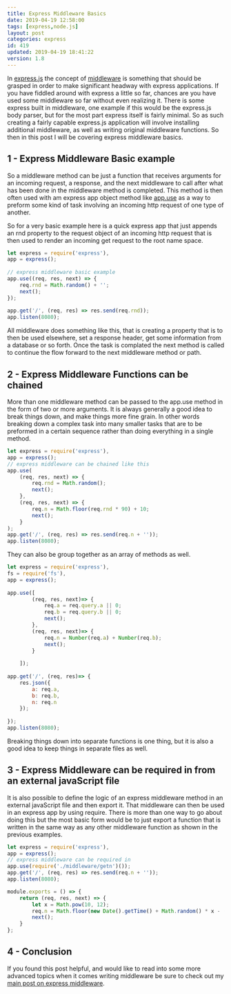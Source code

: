 ```yaml
---
title: Express Middleware Basics
date: 2019-04-19 12:58:00
tags: [express,node.js]
layout: post
categories: express
id: 419
updated: 2019-04-19 18:41:22
version: 1.8
---
```


In [express.js](https://expressjs.com/) the concept of [middleware](https://expressjs.com/en/guide/using-middleware.html) is something that should be grasped in order to make significant headway with express applications. If you have fiddled around with express a little so far, chances are you have used some middleware so far without even realizing it. There is some express built in middleware, one example if this would be the express.js body parser, but for the most part express itself is fairly minimal. So as such creating a fairly capable express.js application will involve installing additional middleware, as well as writing original middleware functions. So then in this post I will be covering express middleware basics.

<!-- more -->

## 1 - Express Middleware Basic example

So a middleware method can be just a function that receives arguments for an incoming request, a response, and the next middleware to call after what has been done in the middleware method is completed. This method is then often used with am express app object method like [app.use](/2018/06/18/express-aap-use/) as a way to preform some kind of task involving an incoming http request of one type of another.

So for a very basic example here is a quick express app that just appends an rnd property to the request object of an incoming http request that is then used to render an incoming get request to the root name space.

```js
let express = require('express'),
app = express();
 
// express middleware basic example
app.use((req, res, next) => {
    req.rnd = Math.random() + '';
    next();
});
 
app.get('/', (req, res) => res.send(req.rnd));
app.listen(8080);
```

All middleware does something like this, that is creating a property that is to then be used elsewhere, set a response header, get some information from a database or so forth. Once the task is complated the next method is called to continue the flow forward to the next middleware method or path.

## 2 - Express Middleware Functions can be chained

More than one middleware method can be passed to the app.use method in the form of two or more arguments. It is always generally a good idea to break things down, and make things more fine grain. In other words breaking down a complex task into many smaller tasks that are to be preformed in a certain sequence rather than doing everything in a single method.

```js
let express = require('express'),
app = express();
// express middleware can be chained like this
app.use(
    (req, res, next) => {
        req.rnd = Math.random();
        next();
    },
    (req, res, next) => {
        req.n = Math.floor(req.rnd * 90) + 10;
        next();
    }
);
app.get('/', (req, res) => res.send(req.n + ''));
app.listen(8080);
```

They can also be group together as an array of methods as well.

```js
let express = require('express'),
fs = require('fs'),
app = express();
 
app.use([
        (req, res, next)=> {
            req.a = req.query.a || 0;
            req.b = req.query.b || 0;
            next();
        },
        (req, res, next)=> {
            req.n = Number(req.a) + Number(req.b);
            next();
        }
 
    ]);
 
app.get('/', (req, res)=> {
    res.json({
        a: req.a,
        b: req.b,
        n: req.n
    });
 
});
app.listen(8080);
```

Breaking things down into separate functions is one thing, but it is also a good idea to keep things in separate files as well. 

## 3 -  Express Middleware can be required in from an external javaScript file

It is also possible to define the logic of an express middleware method in an external javaScript file and then export it. That middleware can then be used in an express app by using require. There is more than one way to go about doing this but the most basic form would be to just export a function that is written in the same way as any other middleware function as shown in the previous examples.

```js
let express = require('express'),
app = express();
// express middleware can be required in 
app.use(require('./middleware/getn')());
app.get('/', (req, res) => res.send(req.n + ''));
app.listen(8080);
```

```js
module.exports = () => {
    return (req, res, next) => {
        let x = Math.pow(10, 12);
        req.n = Math.floor(new Date().getTime() + Math.random() * x - (x / 2)) / x;
        next();
    }
};
```

## 4 - Conclusion

If you found this post helpful, and would like to read into some more advanced topics when it comes writing middleware be sure to check out my [main post on express middleware](/2018/06/25/express-middleware/).
